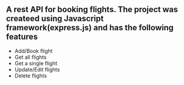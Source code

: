 ## A rest API for booking flights. The project was createed using Javascript framework(express.js) and has the following features

- Add/Book flight
- Get all flights
- Get a single flight
- Update/Edit flights
- Delete flights
